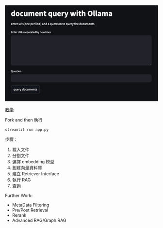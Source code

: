 ![img](./demo.jpg)

[教學](http://intervalrain.github.io/genai/naiverag/)

Fork and then 執行
```
streamlit run app.py
```

步驟：
1. 載入文件
2. 分割文件
3. 選擇 embedding 模型
4. 創建向量資料庫
5. 建立 Retriever Interface
6. 執行 RAG
7. 查詢

Further Work:
+ MetaData Filtering
+ Pre/Post Retrieval
+ Rerank
+ Advanced RAG/Graph RAG